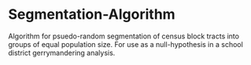 # Segmentation-Algorithm

Algorithm for psuedo-random segmentation of census block tracts into groups of equal population size. 
For use as a null-hypothesis in a school district gerrymandering analysis. 
